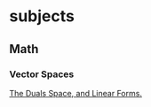 # subjects

## Math

### Vector Spaces
[The Duals Space, and Linear Forms.](math/vector_spaces/duals.tex.md)